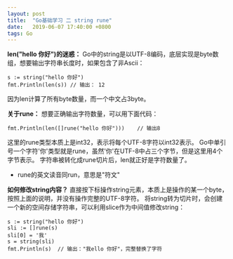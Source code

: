 ```yaml
---
layout: post
title:  "Go基础学习 二 string rune"
date:   2019-06-07 17:40:00 +0800
tags: Go
---
```


**len("hello 你好")的迷惑：**
Go中的string是以UTF-8编码，底层实现是byte数组，想要输出字符串长度时，如果包含了非Ascii：
```
s := string("hello 你好")
fmt.Println(len(s))	// 输出： 12
```
因为len计算了所有byte数量，而一个中文占3byte。

**关于rune：**
想要正确输出字符数量，可以用下面代码：
```
fmt.Println(len([]rune("hello 你好")))	// 输出8
```
这里的rune类型本质上是int32，表示将每个UTF-8字符以int32表示。
Go中单引号一个字符'你'类型就是rune，虽然'你'在UTF-8中占三个字节，但是这里用4个字节表示。
字符串被转化成rune切片后，len就正好是字符数量了。
* rune的英文读音同run，意思是"符文"

**如何修改string内容？**
直接按下标操作string元素，本质上是操作的某一个byte，按照上面的说明，并没有操作完整的UTF-8字符。
将string转为切片时，会创建一个新的空间存储字符串，可以利用slice作为中间值修改string：
```
s := string("hello 你好")
sli := []rune(s)
sli[0] = '我'
s = string(sli)
fmt.Println(s)	// 输出："我ello 你好"，完整替换了字符
```
